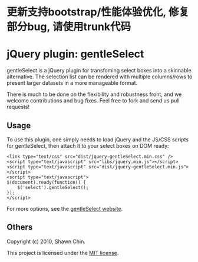 # 更新支持bootstrap/性能体验优化, 修复部分bug, 请使用trunk代码

# jQuery plugin: gentleSelect

gentleSelect is a jQuery plugin for transfoming select boxes into
a skinnable alternative. The selection list can be rendered with
multiple columns/rows to present larger datasets in a more 
manageable format.


There is much to be done on the flexibility and robustness front, 
and we welcome contributions and bug fixes. Feel free to fork 
and send us pull requests!


## Usage

To use this plugin, one simply needs to load jQuery and the 
JS/CSS scripts for gentleSelect, then attach it to your
select boxes on DOM ready:

    <link type="text/css" src="dist/jquery-gentleSelect.min.css" />
    <script type="text/javascript" src="libs/jquery.min.js"></script>
    <script type="text/javascript" src="dist/jquery-gentleSelect.min.js"></script>
    <script type="text/javascript">
    $(document).ready(function() {
        $('select').gentleSelect();
    });
    </script>

For more options, see the [gentleSelect website].


## Others

Copyright (c) 2010, Shawn Chin.

This project is licensed under the [MIT license].


 [gentleSelect website]: http://shawnchin.github.com/jquery-gentleSelect "gentleSelect Website"
 [MIT License]: http://www.opensource.org/licenses/mit-license.php "MIT License"
